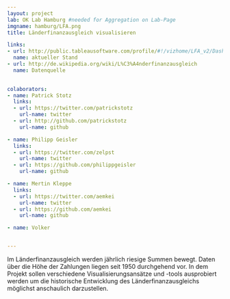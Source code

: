 ```yaml
---
layout: project
lab: OK Lab Hamburg #needed for Aggregation on Lab-Page
imgname: hamburg/LFA.png
title: Länderfinanzausgleich visualisieren

links:
- url: http://public.tableausoftware.com/profile/#!/vizhome/LFA_v2/Dashboard1
  name: aktueller Stand
- url: http://de.wikipedia.org/wiki/L%C3%A4nderfinanzausgleich
  name: Datenquelle

  
colaborators:
- name: Patrick Stotz
  links:
  - url: https://twitter.com/patrickstotz
    url-name: twitter
  - url: http://github.com/patrickstotz
    url-name: github

- name: Philipp Geisler
  links:
  - url: https://twitter.com/zelpst
    url-name: twitter
  - url: https://github.com/philippgeisler
    url-name: github

- name: Mertin Kleppe
  links:
  - url: https://twitter.com/aemkei
    url-name: twitter
  - url: https://github.com/aemkei
    url-name: github

- name: Volker


---
```


Im Länderfinanzausgleich werden jährlich riesige Summen bewegt. Daten über die Höhe der Zahlungen liegen seit 1950 durchgehend vor. In dem Projekt sollen verschiedene Visualisierungsansätze und -tools ausprobiert werden um die historische Entwicklung des Länderfinanzausgleichs möglichst anschaulich darzustellen.



